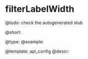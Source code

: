 filterLabelWidth
=============

@todo:
	check the autogenerated stub


@short:
	

@type: 
@example:


@template:	api_config
@descr:


